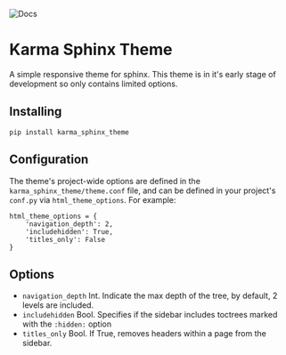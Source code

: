 ![Docs](https://github.com/AccentDesign/karma_sphinx_theme/workflows/Deploy%20to%20GitHub%20Pages/badge.svg?branch=master)

# Karma Sphinx Theme

A simple responsive theme for sphinx. This theme is in it's early stage of development so only 
contains limited options.

## Installing

```
pip install karma_sphinx_theme
```

## Configuration

The theme's project-wide options are defined in the `karma_sphinx_theme/theme.conf`
file, and can be defined in your project's `conf.py` via
`html_theme_options`. For example:

```
html_theme_options = {
    'navigation_depth': 2,
    'includehidden': True,
    'titles_only': False
}
```

## Options

* `navigation_depth` Int. Indicate the max depth of the tree, by default, 2 levels are included.
* `includehidden` Bool. Specifies if the sidebar includes toctrees marked with the `:hidden:` option
* `titles_only` Bool. If True, removes headers within a page from the sidebar.